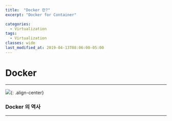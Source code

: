 ```yaml
---
title:  "Docker 란?"
excerpt: "Docker for Container"

categories:
  - Virtualization
tags:
  - Virtualization 
classes: wide
last_modified_at: 2019-04-13T08:06:00-05:00
---
```


# Docker 

***

![](https://keepinmindsh.github.io/lines/assets/img/docker_logo.jpeg){: .align-center}

### Docker 의 역사 

***




